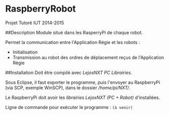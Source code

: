 ﻿# RaspberryRobot
Projet Tutoré IUT 2014-2015

##Description
Module situé dans les RasperryPi de chaque robot.

Permet la communication entre l'Application Régie et les robots :
- Initialisation
- Transmission au robot des ordres de déplacement reçus de l'Application Régie

##Installation
Doit être compilé avec *LejosNXT PC Librairies*.

Sous Eclipse, il faut exporter le programme, puis l'envoyer au RaspberryPi (via SCP, exemple WinSCP), dans le dossier */home/pi/NXT/*.

Le RaspberryPi doit avoir les *librairies LejoxNXT (PC + Robot)* d'installées.

Ligne de commande pour exécuter le programme : `(à venir)`
